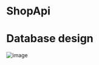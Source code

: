 # ShopApi

# Database design

![image](https://user-images.githubusercontent.com/36097162/236610117-425903b3-88da-4064-9fb2-10903c42cfd5.png)
